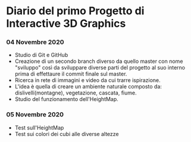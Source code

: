 # Diario del primo Progetto di Interactive 3D Graphics

### 04 Novembre 2020

- Studio di Git e GitHub
- Creazione di un secondo branch diverso da quello master con nome "sviluppo" così da sviluppare diverse parti del progetto al suo interno prima di effettaure il commit finale sul master.
- Ricerca in rete di immagini e video da cui trarre ispirazione. 
- L'idea è quella di creare un ambiente naturale composto da: dislivelli(montagne), vegetazione, cascata, fiume. 
- Studio del funzionamento dell'HeightMap.

### 05 Novembre 2020 

- Test sull'HeightMap
- Test sui colori dei cubi alle diverse altezze 